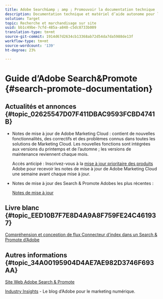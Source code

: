 ```yaml
---
title: Adobe Search&amp ; amp ; Promouvoir la documentation technique
description: Documentation technique et matériel d’aide autonome pour la recherche et l’horodatage d’Adobe ; amp ; Promote
solution: Target
topic: Recherche et marchandisage sur site
uuid: bb1c49be-7cfd-485a-a848-c5dc8733b009
translation-type: tm+mt
source-git-commit: 1914d67d2634cb13368ab72d54da7da5988de13f
workflow-type: tm+mt
source-wordcount: '139'
ht-degree: 23%

---
```



# Guide d’Adobe Search&amp;Promote {#search-promote-documentation}

## Actualités et annonces {#topic_02625547D07F411DBAC9593FCBD4741B}

<!-- * **Attention:** [Adobe Search&amp;Promote End-of-Service Announcement](/help/sp-eol.md). -->

* Notes de mise à jour de Adobe Marketing Cloud : contient de nouvelles fonctionnalités, des correctifs et des problèmes connus dans toutes les solutions de Marketing Cloud. Les nouvelles fonctions sont intégrées aux versions du printemps et de l’automne ; les versions de maintenance reviennent chaque mois.

   Accès anticipé : Inscrivez-vous à la [mise à jour prioritaire des produits ](https://campaign.adobe.com/webApp/adbePriorityProductSubscribe) Adobe pour recevoir les notes de mise à jour de Adobe Marketing Cloud une semaine avant chaque mise à jour.

* Notes de mise à jour des Search &amp; Promote Adobes les plus récentes :

   [Notes de mise à jour](/help/c-searchpromote-release-notes/c-rn-02-13-18-version-1811.md)

## Livre blanc {#topic_EED10B7F7E8D4A9A8F759FE24C461937}

[Compréhension et conception de flux Connecteur d’index dans un Search &amp; Promote d’Adobe](https://marketing.adobe.com/resources/help/en_US/snp/index_connector_feeds.pdf)

## Autres informations {#topic_34A00195904D4AE7AE982D3746F693AA}

[Site Web Adobe Search &amp; Promote](https://www.adobe.com/solutions/testing-targeting/search-driven-merchandising.html)

[Industry Insights](https://blogs.adobe.com/digitalmarketing/) - Le blog d’Adobe pour le marketing numérique.
